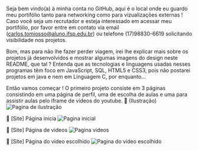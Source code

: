 Seja bem vindo(a) à minha conta no GitHub, aqui é o local onde eu guardo meu portifólio tanto para networking como para vizualizações externas !
Caso você seja um recrutador e esteja interessado em acessar meu portifólio, por favor entre em contato via email (carlos.tomiosso@aluno.ifsp.edu.br) ou telefone (17)98830-6619 solicitando visibilidade nos projetos.

Bom, mas para não lhe fazer perder viagem, irei lhe explicar mais sobre os projetos já desenvolvidos e mostrar algumas imagens do design neste README, que tal ?
Entenda que as tecnologias e linguagens usadas nesses programas têm foco em JavaScript, SQL, HTML5 e CSS3, pois não postarei projetos em java e nem em Linguagem C, por enquanto...

Então vamos começar !
O primeiro projeto consiste em 3 páginas consistindo em uma página de perfil, uma de escolha de aulas e uma para assistir aulas pelo iframe de videos do youtube.
🚀 (Ilustração)
![Pagina de ilustração](https://github.com/RepublikExtreme/videopage/blob/master/smartmockups_keprp20o.jpg)

💜 [Site] Página inicia
![Pagina inicial](https://github.com/RepublikExtreme/videopage/blob/master/Home.png)

💜 [Site] Página de videos
![Pagina videos](https://github.com/RepublikExtreme/videopage/blob/master/Portif%C3%B3lio.png)

💜 [Site] Página do video escolhido
![Pagina do video escolhido](https://github.com/RepublikExtreme/videopage/blob/master/Video.png)

